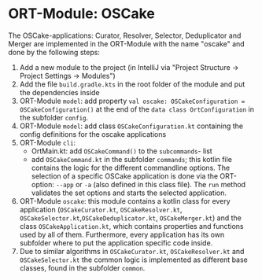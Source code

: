 # ORT-Module: OSCake

The OSCake-applications: Curator, Resolver, Selector, Deduplicator and Merger are implemented in the ORT-Module with the name "oscake" and done by the following steps:

1. Add a new module to the project (in IntelliJ via "Project Structure -> Project Settings -> Modules")
2. Add the file `build.gradle.kts` in the root folder of the module and put the dependencies inside
3. ORT-Module `model`: add property `val oscake: OSCakeConfiguration = OSCakeConfiguration()` at the end of the `data class OrtConfiguration` in the subfolder `config`.
4. ORT-Module `model`: add class `OSCakeConfiguration.kt` containing the config definitions for the oscake applications
5. ORT-Module `cli`:
	- OrtMain.kt: add `OSCakeCommand()` to the `subcommands`- list
	- add `OSCakeCommand.kt` in the subfolder `commands`; this kotlin file contains the logic for the different commandline options. The selection of a specific OSCake application is done via the ORT-option: `--app` or `-a` (also defined in this class file). The `run` method validates the set options and starts the selected application.
6. ORT-Module `oscake`: this module contains a kotlin class for every application (`OSCakeCurator.kt`, `OSCakeResolver.kt`, `OSCakeSelector.kt`,`OSCakeDeduplicator.kt`, `OSCakeMerger.kt`) and the class `OSCakeApplication.kt`, which contains properties and functions used by all of them. Furthermore, every application has its own subfolder where to put the application specific code inside.
7. Due to similar algorithms in `OSCakeCurator.kt`, `OSCakeResolver.kt` and `OSCakeSelector.kt` the common logic is implemented as different base classes, found in the subfolder `common`. 